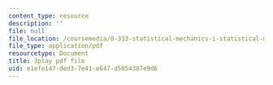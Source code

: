 ```yaml
---
content_type: resource
description: ''
file: null
file_location: /coursemedia/8-333-statistical-mechanics-i-statistical-mechanics-of-particles-fall-2013/e1efe147ded37e41e647d5054387e9d6_EQB2Pw0lWRU.pdf
file_type: application/pdf
resourcetype: Document
title: 3play pdf file
uid: e1efe147-ded3-7e41-e647-d5054387e9d6
---
```

